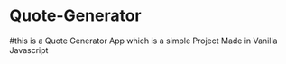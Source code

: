 # Quote-Generator

#this is a Quote Generator App which is a simple Project Made in Vanilla Javascript

